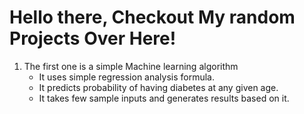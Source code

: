 # Hello there, Checkout My random Projects Over Here!
1. The first one is a simple Machine learning algorithm
    * It uses simple regression analysis formula.
    * It predicts probability of having diabetes at any given age.
    * It takes few sample inputs and generates results based on it.
